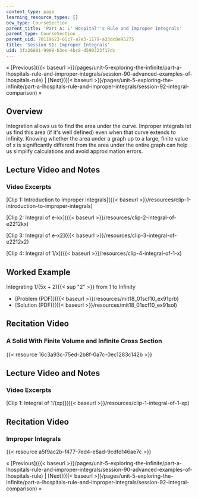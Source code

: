 ```yaml
---
content_type: page
learning_resource_types: []
ocw_type: CourseSection
parent_title: 'Part A: L''Hospital''s Rule and Improper Integrals'
parent_type: CourseSection
parent_uid: 70119623-65c7-a7e3-1179-a33dc8e95275
title: 'Session 91: Improper Integrals'
uid: 3fa26881-9900-b3ee-4bc8-d590323f17dc
---
```


« [Previous]({{< baseurl >}}/pages/unit-5-exploring-the-infinite/part-a-lhospitals-rule-and-improper-integrals/session-90-advanced-examples-of-lhospitals-rule) | [Next]({{< baseurl >}}/pages/unit-5-exploring-the-infinite/part-a-lhospitals-rule-and-improper-integrals/session-92-integral-comparison) »

Overview
--------

Integration allows us to find the area under the curve. Improper integrals let us find this area (if it's well defined) even when that curve extends to infinity. Knowing whether the area under a graph up to a large, finite value of x is significantly different from the area under the entire graph can help us simplify calculations and avoid approximation errors.

Lecture Video and Notes
-----------------------

### Video Excerpts

[Clip 1: Introduction to Improper Integrals]({{< baseurl >}}/resources/clip-1-introduction-to-improper-integrals)

[Clip 2: Integral of e-kx]({{< baseurl >}}/resources/clip-2-integral-of-e2212kx)

[Clip 3: Integral of e-x2]({{< baseurl >}}/resources/clip-3-integral-of-e2212x2)

[Clip 4: Integral of 1/x]({{< baseurl >}}/resources/clip-4-integral-of-1-x)

Worked Example
--------------

Integrating 1/(5x + 2){{< sup "2" >}} from 1 to Inﬁnity

*   [Problem (PDF)]({{< baseurl >}}/resources/mit18_01scf10_ex91prb)
*   [Solution (PDF)]({{< baseurl >}}/resources/mit18_01scf10_ex91sol)

Recitation Video
----------------

### A Solid With Finite Volume and Inﬁnite Cross Section

{{< resource 16c3a93c-75ed-2b8f-0a7c-0ec1283c142b >}}

Lecture Video and Notes
-----------------------

### Video Excerpts

[Clip 1: Integral of 1/(xp)]({{< baseurl >}}/resources/clip-1-integral-of-1-xp)

Recitation Video
----------------

### Improper Integrals

{{< resource a5f9ac2b-f477-7ed4-e8ad-9cdfd146ae7c >}}

« [Previous]({{< baseurl >}}/pages/unit-5-exploring-the-infinite/part-a-lhospitals-rule-and-improper-integrals/session-90-advanced-examples-of-lhospitals-rule) | [Next]({{< baseurl >}}/pages/unit-5-exploring-the-infinite/part-a-lhospitals-rule-and-improper-integrals/session-92-integral-comparison) »